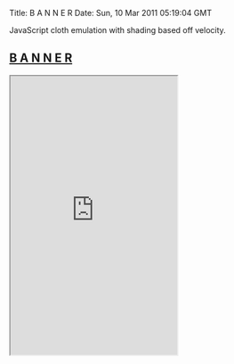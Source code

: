 Title: B A N N E R
Date: Sun, 10 Mar 2011 05:19:04 GMT

JavaScript cloth emulation with shading based off velocity.

## <a href="http://yyolk.github.io/banner" class="fontawesome-external-link">B A N N E R</a>

<iframe src="http://yyolk.github.com/banner" height="500"></iframe>